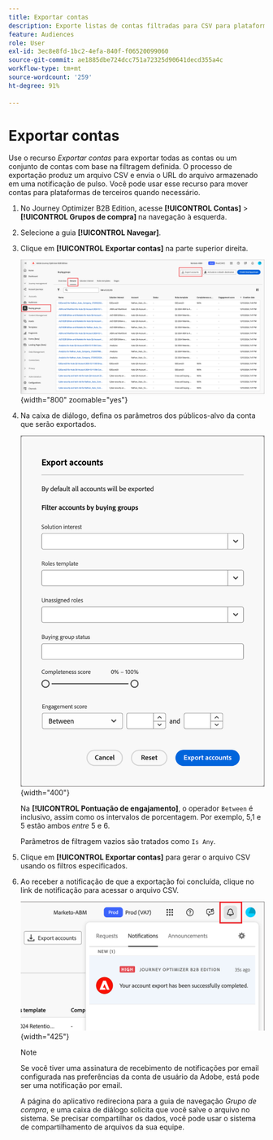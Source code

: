 ```yaml
---
title: Exportar contas
description: Exporte listas de contas filtradas para CSV para plataformas de terceiros com grupos de compra e filtros de pontuação de engajamento no Journey Optimizer B2B edition.
feature: Audiences
role: User
exl-id: 3ec8e8fd-1bc2-4efa-840f-f06520099060
source-git-commit: ae1885dbe724dcc751a72325d90641decd355a4c
workflow-type: tm+mt
source-wordcount: '259'
ht-degree: 91%

---
```


# Exportar contas

Use o recurso _Exportar contas_ para exportar todas as contas ou um conjunto de contas com base na filtragem definida. O processo de exportação produz um arquivo CSV e envia o URL do arquivo armazenado em uma notificação de pulso. Você pode usar esse recurso para mover contas para plataformas de terceiros quando necessário.

1. No Journey Optimizer B2B Edition, acesse **[!UICONTROL Contas]** > **[!UICONTROL Grupos de compra]** na navegação à esquerda.

1. Selecione a guia **[!UICONTROL Navegar]**.

1. Clique em **[!UICONTROL Exportar contas]** na parte superior direita.

   ![Editar detalhes da conta](./assets/export-accounts.png){width="800" zoomable="yes"}

1. Na caixa de diálogo, defina os parâmetros dos públicos-alvo da conta que serão exportados.

   ![Especificar a filtragem de público-alvo da conta](./assets/export-accounts-dialog.png){width="400"}

   Na **[!UICONTROL Pontuação de engajamento]**, o operador `Between` é inclusivo, assim como os intervalos de porcentagem. Por exemplo, 5,1 e 5 estão ambos _entre_ 5 e 6.

   Parâmetros de filtragem vazios são tratados como `Is Any`.

1. Clique em **[!UICONTROL Exportar contas]** para gerar o arquivo CSV usando os filtros especificados.

1. Ao receber a notificação de que a exportação foi concluída, clique no link de notificação para acessar o arquivo CSV.

   ![Clique na notificação para baixar o arquivo CSV da lista de contas exportadas](./assets/export-accounts-notification.png){width="425"}

   >[!NOTE]
   >
   >Se você tiver uma assinatura de recebimento de notificações por email configurada nas preferências da conta de usuário da Adobe, está pode ser uma notificação por email.

   A página do aplicativo redireciona para a guia de navegação _Grupo de compra_, e uma caixa de diálogo solicita que você salve o arquivo no sistema. Se precisar compartilhar os dados, você pode usar o sistema de compartilhamento de arquivos da sua equipe.
